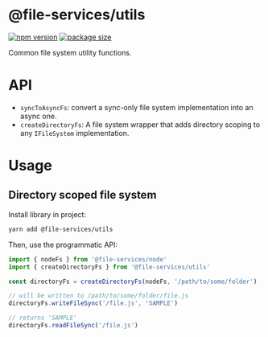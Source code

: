 # @file-services/utils
[![npm version](https://img.shields.io/npm/v/@file-services/utils.svg)](https://www.npmjs.com/package/@file-services/utils)
[![package size](https://badgen.net/bundlephobia/minzip/@file-services/utils)](https://bundlephobia.com/result?p=@file-services/utils)

Common file system utility functions.

# API

- `syncToAsyncFs`: convert a sync-only file system implementation into an async one.
- `createDirectoryFs`: A file system wrapper that adds directory scoping to any `IFileSystem` implementation.

# Usage

## Directory scoped file system
Install library in project:
```sh
yarn add @file-services/utils
```

Then, use the programmatic API:
```ts
import { nodeFs } from '@file-services/node'
import { createDirectoryFs } from '@file-services/utils'

const directoryFs = createDirectoryFs(nodeFs, '/path/to/some/folder')

// will be written to /path/to/some/folder/file.js
directoryFs.writeFileSync('/file.js', 'SAMPLE')

// returns 'SAMPLE'
directoryFs.readFileSync('/file.js')
```
